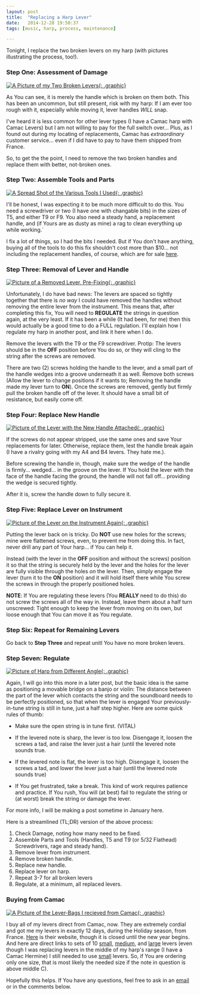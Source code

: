```yaml
---
layout: post
title:  "Replacing a Harp Lever"
date:   2014-12-28 19:50:37
tags: [music, harp, process, maintenance]

---
```


Tonight, I replace the two broken levers on my harp (with pictures
illustrating the process, too!).

### Step One: Assessment of Damage ###

[![A Picture of my Two Broken Levers](https://s3.amazonaws.com/toft-and-toddy/small-broken-harps.jpg){: .graphic}](https://s3.amazonaws.com/toft-and-toddy/broken-harps.jpg)

As You can see, it is merely the handle which is broken on them
both. This has been an uncommon, but still present, risk with my harp:
If I am ever too rough with it, especially while moving it, lever
handles _WILL_ snap.

I've heard  it is less  common for other lever  types (I have  a Camac
harp with  Camac Levers)  but I  am not  willing to  pay for  the full
switch  over...   Plus,  as  I   found  out  during  my   locating  of
replacements, Camac has _extraordinary_  customer service... even if I
did have to pay to have them shipped from France.

So, to get the the point, I need to remove the two broken handles and
replace them with better, not-broken ones.

### Step Two: Assemble Tools and Parts ###

[![A Spread Shot of the Various Tools I Used](https://s3.amazonaws.com/toft-and-toddy/small-lever-tool-spread.jpg){: .graphic}](https://s3.amazonaws.com/toft-and-toddy/lever-tool-spread.jpg)

I'll be honest, I was expecting it to be much more difficult to do
this. You need a screwdriver or two (I have one with changable bits)
in the sizes of T5, and either T9 or F9. You also need a steady hand,
a replacement handle, and (if Yours are as dusty as mine) a rag to
clean everything up while working.`

I fix a lot of things, so I had the bits I needed. But if You don't
have anything, buying all of the tools to do this fix shouldn't cost
more than $10... not including the replacement handles, of course,
which are for sale [here][handles].

### Step Three: Removal of Lever and Handle ###

[![Picture of a Removed Lever, Pre-Fixing](https://s3.amazonaws.com/toft-and-toddy/small-broken-lever.jpg){: .graphic}](https://s3.amazonaws.com/toft-and-toddy/broken-lever.jpg)

Unfortunately, I do have bad news: The levers are spaced so tightly
together that there is _no way_ I could have removed the handles
without removing the entire lever from the instrument. This means
that, after completing this fix, You will need to __REGULATE__ the
strings in question again, at the very least. If it has been a while
(It had been, for me) then this would actually be a good time to do a
FULL regulation. I'll explain how I regulate my harp in another post,
and link it here when I do.

Remove the levers with the T9 or the F9 screwdriver. Protip: The
levers should be in the __OFF__ position before You do so, or they
will cling to the string after the screws are removed.

There are two (2) screws holding the handle to the lever, and a small
part of the handle wedges into a groove underneath it as well. Remove
both screws (Allow the lever to change positions if it wants to;
Removing the handle made my lever turn to __ON__). Once the screws are
removed, gently but firmly pull the broken handle off of the lever. It
should have a small bit of resistance, but easily come off.

### Step Four: Replace New Handle ###

[![Picture of the Lever with the New Handle Attached](https://s3.amazonaws.com/toft-and-toddy/small-fixed-lever.jpg){: .graphic}](https://s3.amazonaws.com/toft-and-toddy/fixed-lever.jpg)

If the screws do not appear stripped, use the same ones and save Your
replacements for later. Otherwise, replace them, lest the handle break
again (I have a rivalry going with my A4 and B4 levers. They hate me.).

Before screwing the handle in, though, make sure the wedge of the handle is firmly... wedged... in the groove on the lever. If You hold the lever with the face of the handle facing the ground, the handle will not fall off... providing the wedge is secured tightly.

After it is, screw the handle down to fully secure it.

### Step Five: Replace Lever on Instrument ###

[![Picture of the Lever on the Instrument Again](https://s3.amazonaws.com/toft-and-toddy/small-fixed-harp-1.jpg){: .graphic}](https://s3.amazonaws.com/toft-and-toddy/fixed-harp-1.jpg)

Putting the lever back on is tricky. Do __NOT__ use new holes for the
screws; mine were flattened screws, even, to prevent me from doing
this. In fact, never drill any part of Your harp... if You can help
it.

Instead (with the lever in the __OFF__ position and without the
screws) position it so that the string is securely held by the lever
and the holes for the lever are fully visible through the holes _on_
the lever. Then, simply engage the lever (turn it to the __ON__
position) and it will hold itself there while You screw the screws in
through the properly positioned holes.

__NOTE__: If You are regulating these levers (You __REALLY__ need to
do this) do not screw the screws all of the way in. Instead, leave
them about a half turn unscrewed: Tight enough to keep the lever from
moving on its own, but loose enough that You can move it as You
regulate.

### Step Six: Repeat for Remaining Levers ###

Go back to __Step Three__ and repeat unitl You have no more broken
levers.

### Step Seven: Regulate ###

[![Picture of Harp from Different Angle](https://s3.amazonaws.com/toft-and-toddy/small-fixed-harp-2.jpg){: .graphic}](https://s3.amazonaws.com/toft-and-toddy/fixed-harp-2.jpg)

Again, I will go into this more in a later post, but the basic idea is
the same as positioning a movable bridge on a banjo or violin: The
distance between the part of the lever which contacts the string and
the soundboard needs to be perfectly positioned, so that when the
lever is engaged Your previously-in-tune string is still in tune, just
a half step higher. Here are some quick rules of thumb:

- Make sure the open string is in tune first. (VITAL)

- If the levered note is sharp, the lever is too low. Disengage it,
  loosen the screws a tad, and raise the lever just a hair (until the
  levered note sounds true.

- If the levered note is flat, the lever is too high. Disengage it,
  loosen the screws a tad, and lower the lever just a hair (until the
  levered note sounds true)

- If You get frustrated, take a break. This kind of work requires
  patience and practice. If You rush, You will (at best) fail to
  regulate the string or (at worst) break the string or damage the
  lever.

For more info, I will be making a post sometime in January here.

Here is a streamlined (TL;DR) version of the above process:

1. Check Damage, noting how many need to be fixed.
2. Assemble Parts and Tools (Handles, T5 and T9 (or 5/32 Flathead) Screwdrivers, rage and steady hand). 
3. Remove lever from instrument.
4. Remove broken handle.
5. Replace new handle.
6. Replace lever on harp.
7. Repeat 3-7 for all broken levers
8. Regulate, at a minimum, all replaced levers.

### Buying from Camac ###

[![A Picture of the Lever-Bags I recieved from Camac](https://s3.amazonaws.com/toft-and-toddy/small-levers-in-bags.jpg){: .graphic}](https://s3.amazonaws.com/toft-and-toddy/levers-in-bags.jpg)

I buy all of my levers direct from Camac, now. They are extremely
cordial and got me my levers in exactly 12 days, during the Holiday
season, from France. [Here][handles] is their website, though it is
closed until the new year begins. And here are direct links to sets of
10 [small][small], [medium][medium], and [large][large] levers (even
though I was replacing levers in the middle of my harp's range (I have
a Camac Hermine) I still needed to use [small][small] levers. So, if
You are ordering only one size, that is most likely the needed size if
the note in question is above middle C).


Hopefully this helps. If You have any questions, feel free to ask in
an [email][email] or in the comments below.


[email]: mailto:cdr255@gmail.com "I am friendly, I promise."
[handles]: http://www.harpes-camac-boutique.net
[small]: http://www.harpes-camac-boutique.net/product_info.php?cPath=3_19&products_id=3432 " "
[medium]: http://www.harpes-camac-boutique.net/product_info.php?cPath=3_19&products_id=3431 " "
[large]: http://www.harpes-camac-boutique.net/product_info.php?cPath=3_19&products_id=3430 " "
